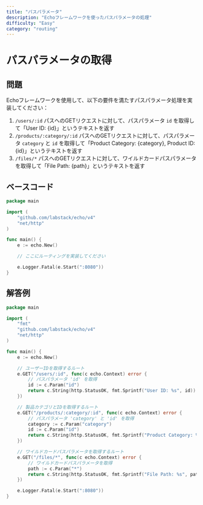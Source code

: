 ```yaml
---
title: "パスパラメータ"
description: "Echoフレームワークを使ったパスパラメータの処理"
difficulty: "Easy"
category: "routing"
---
```


# パスパラメータの取得

## 問題

Echoフレームワークを使用して、以下の要件を満たすパスパラメータ処理を実装してください：

1. `/users/:id` パスへのGETリクエストに対して、パスパラメータ `id` を取得して「User ID: {id}」というテキストを返す
2. `/products/:category/:id` パスへのGETリクエストに対して、パスパラメータ `category` と `id` を取得して「Product Category: {category}, Product ID: {id}」というテキストを返す
3. `/files/*` パスへのGETリクエストに対して、ワイルドカードパスパラメータを取得して「File Path: {path}」というテキストを返す

## ベースコード

```go
package main

import (
	"github.com/labstack/echo/v4"
	"net/http"
)

func main() {
	e := echo.New()

	// ここにルーティングを実装してください

	e.Logger.Fatal(e.Start(":8080"))
}
```

## 解答例

```go
package main

import (
	"fmt"
	"github.com/labstack/echo/v4"
	"net/http"
)

func main() {
	e := echo.New()

	// ユーザーIDを取得するルート
	e.GET("/users/:id", func(c echo.Context) error {
		// パスパラメータ 'id' を取得
		id := c.Param("id")
		return c.String(http.StatusOK, fmt.Sprintf("User ID: %s", id))
	})

	// 製品カテゴリとIDを取得するルート
	e.GET("/products/:category/:id", func(c echo.Context) error {
		// パスパラメータ 'category' と 'id' を取得
		category := c.Param("category")
		id := c.Param("id")
		return c.String(http.StatusOK, fmt.Sprintf("Product Category: %s, Product ID: %s", category, id))
	})

	// ワイルドカードパスパラメータを取得するルート
	e.GET("/files/*", func(c echo.Context) error {
		// ワイルドカードパスパラメータを取得
		path := c.Param("*")
		return c.String(http.StatusOK, fmt.Sprintf("File Path: %s", path))
	})

	e.Logger.Fatal(e.Start(":8080"))
}
```
